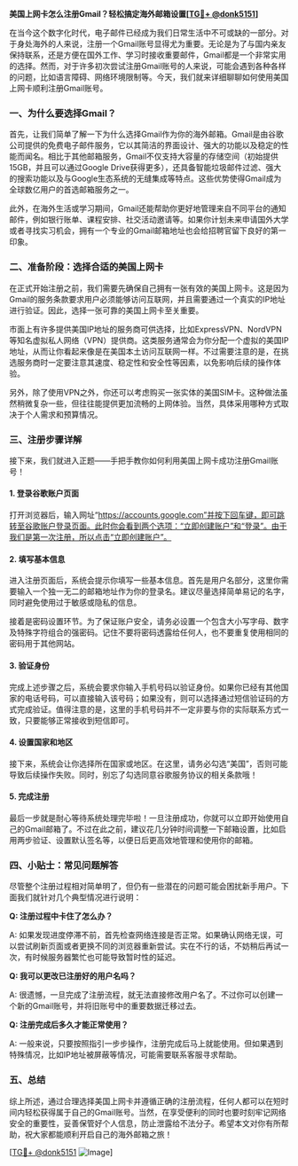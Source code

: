 **美国上网卡怎么注册Gmail？轻松搞定海外邮箱设置[[TG💪+ @donk5151](https://t.me/s/donk5151)]**

在当今这个数字化时代，电子邮件已经成为我们日常生活中不可或缺的一部分。对于身处海外的人来说，注册一个Gmail账号显得尤为重要。无论是为了与国内亲友保持联系，还是方便在国外工作、学习时接收重要邮件，Gmail都是一个非常实用的选择。然而，对于许多初次尝试注册Gmail账号的人来说，可能会遇到各种各样的问题，比如语言障碍、网络环境限制等。今天，我们就来详细聊聊如何使用美国上网卡顺利注册Gmail账号。

### 一、为什么要选择Gmail？

首先，让我们简单了解一下为什么选择Gmail作为你的海外邮箱。Gmail是由谷歌公司提供的免费电子邮件服务，它以其简洁的界面设计、强大的功能以及稳定的性能而闻名。相比于其他邮箱服务，Gmail不仅支持大容量的存储空间（初始提供15GB，并且可以通过Google Drive获得更多），还具备智能垃圾邮件过滤、强大的搜索功能以及与Google生态系统的无缝集成等特点。这些优势使得Gmail成为全球数亿用户的首选邮箱服务之一。

此外，在海外生活或学习期间，Gmail还能帮助你更好地管理来自不同平台的通知邮件，例如银行账单、课程安排、社交活动邀请等。如果你计划未来申请国外大学或者寻找实习机会，拥有一个专业的Gmail邮箱地址也会给招聘官留下良好的第一印象。

### 二、准备阶段：选择合适的美国上网卡

在正式开始注册之前，我们需要先确保自己拥有一张有效的美国上网卡。这是因为Gmail的服务条款要求用户必须能够访问互联网，并且需要通过一个真实的IP地址进行验证。因此，选择一张可靠的美国上网卡至关重要。

市面上有许多提供美国IP地址的服务商可供选择，比如ExpressVPN、NordVPN等知名虚拟私人网络（VPN）提供商。这类服务通常会为你分配一个虚拟的美国IP地址，从而让你看起来像是在美国本土访问互联网一样。不过需要注意的是，在挑选服务商时一定要注意其速度、稳定性和安全性等因素，以免影响后续的操作体验。

另外，除了使用VPN之外，你还可以考虑购买一张实体的美国SIM卡。这种做法虽然稍微复杂一些，但往往能提供更加流畅的上网体验。当然，具体采用哪种方式取决于个人需求和预算情况。

### 三、注册步骤详解

接下来，我们就进入正题——手把手教你如何利用美国上网卡成功注册Gmail账号！

#### 1. 登录谷歌账户页面

打开浏览器后，输入网址“https://accounts.google.com”并按下回车键，即可跳转至谷歌账户登录页面。此时你会看到两个选项：“立即创建账户”和“登录”。由于我们是第一次注册，所以点击“立即创建账户”。

#### 2. 填写基本信息

进入注册页面后，系统会提示你填写一些基本信息。首先是用户名部分，这里你需要输入一个独一无二的邮箱地址作为你的登录名。建议尽量选择简单易记的名字，同时避免使用过于敏感或隐私的信息。

接着是密码设置环节。为了保证账户安全，请务必设置一个包含大小写字母、数字及特殊字符组合的强密码。记住不要将密码透露给任何人，也不要重复使用相同的密码用于其他网站。

#### 3. 验证身份

完成上述步骤之后，系统会要求你输入手机号码以验证身份。如果你已经有其他国家的电话号码，可以直接输入该号码；如果没有，则可以选择通过短信验证码的方式完成验证。值得注意的是，这里的手机号码并不一定非要与你的实际联系方式一致，只要能够正常接收到短信即可。

#### 4. 设置国家和地区

接下来，系统会让你选择所在国家或地区。在这里，请务必勾选“美国”，否则可能导致后续操作失败。同时，别忘了勾选同意谷歌服务协议的相关条款哦！

#### 5. 完成注册

最后一步就是耐心等待系统处理完毕啦！一旦注册成功，你就可以立即开始使用自己的Gmail邮箱了。不过在此之前，建议花几分钟时间调整一下邮箱设置，比如启用两步验证、设置默认签名等，以便日后更高效地管理和使用你的邮箱。

### 四、小贴士：常见问题解答

尽管整个注册过程相对简单明了，但仍有一些潜在的问题可能会困扰新手用户。下面我们就针对几个典型情况进行说明：

**Q: 注册过程中卡住了怎么办？**

A: 如果发现进度停滞不前，首先检查网络连接是否正常。如果确认网络无误，可以尝试刷新页面或者更换不同的浏览器重新尝试。实在不行的话，不妨稍后再试一次，有时候服务器繁忙也可能导致暂时性的延迟。

**Q: 我可以更改已注册好的用户名吗？**

A: 很遗憾，一旦完成了注册流程，就无法直接修改用户名了。不过你可以创建一个新的Gmail账号，并将旧账号中的重要数据迁移过去。

**Q: 注册完成后多久才能正常使用？**

A: 一般来说，只要按照指引一步步操作，注册完成后马上就能使用。但如果遇到特殊情况，比如IP地址被屏蔽等情况，可能需要联系客服寻求帮助。

### 五、总结

综上所述，通过合理选择美国上网卡并遵循正确的注册流程，任何人都可以在短时间内轻松获得属于自己的Gmail账号。当然，在享受便利的同时也要时刻牢记网络安全的重要性，妥善保管好个人信息，防止泄露给不法分子。希望本文对你有所帮助，祝大家都能顺利开启自己的海外邮箱之旅！

[[TG💪+ @donk5151](https://t.me/s/donk5151) ![Image](https://i.postimg.cc/rwNCRYN7/Snipaste-2025-04-30-17-27-05.png)]